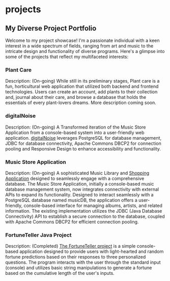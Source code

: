 # projects


## My Diverse Project Portfolio
Welcome to my project showcase! I'm a passionate individual with a keen interest in a wide spectrum of fields, ranging from art and music to the intricate design and functionality of diverse programs. Here's a glimpse into some of the projects that reflect my multifaceted interests:

### Plant Care 
Description: (On-going) While still in its preliminary stages, Plant care is a fun, horticultural web application that utilized both backend and frontend technologies. Users can create an account, add plants to their collection and, journal about their care, and browse a database that holds the essentials of every plant-lovers dreams. More description coming soon. 

### digitalNoise
Description: (On-going) A Transformed iteration of the Music Store Application from a console-based system into a user-friendly web application. [digitalNoise](https://github.com/jackn513/projects/tree/main/music-vue) leverages PostgreSQL for database management, JDBC for database connectivity, Apache Commons DBCP2 for connection pooling and Responsive Design to enhance accessibility and functionality.

### Music Store Application
Description: (On-going) A sophisticated Music Library and [Shopping Application](https://github.com/jackn513/projects/tree/main/music-application) designed to seamlessly engage with a comprehensive database. The Music Store Application, initially a console-based music database management system, now integrates connectivity with external APIs to expand its functionality. Designed to interact seamlessly with a PostgreSQL database named musicDB, the application offers a user-friendly, console-based interface for managing albums, artists, and related information. The existing implementation utilizes the JDBC (Java Database Connectivity) API to establish a secure connection to the database, coupled with Apache Commons DBCP2 for efficient connection pooling.

### FortuneTeller Java Project
Description: (Completed) [The FortuneTeller project](https://github.com/jackn513/projects/tree/main/Fortune%20Teller) is a simple console-based application designed to provide users with light-hearted and random fortune predictions based on their responses to three personalized questions. The program interacts with the user through the standard input (console) and utilizes basic string manipulations to generate a fortune based on the cumulative length of the user's inputs.
